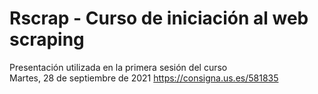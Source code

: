 # Rscrap - Curso de iniciación al web scraping

Presentación utilizada en la primera sesión del curso  
Martes, 28 de septiembre de 2021 
https://consigna.us.es/581835  
